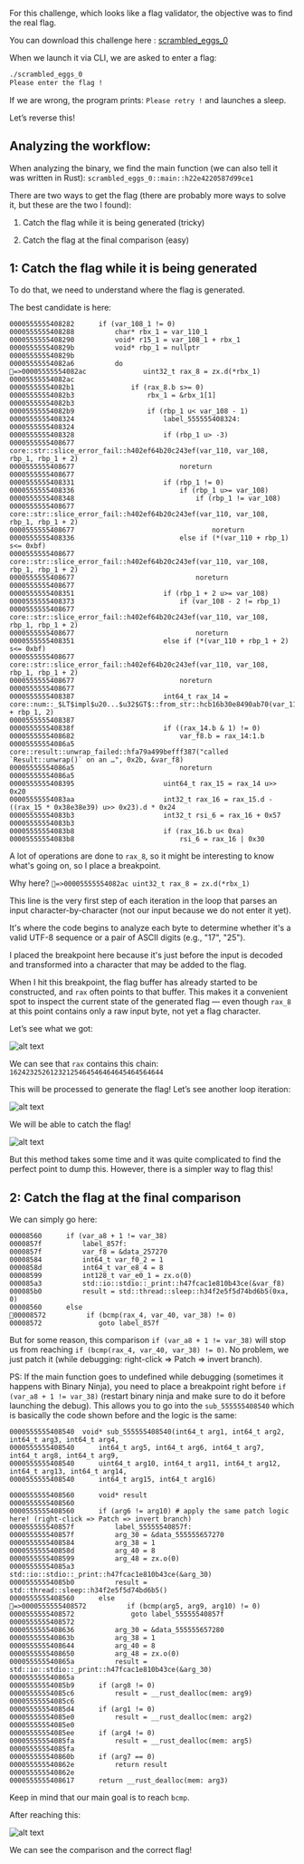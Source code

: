 For this challenge, which looks like a flag validator, the objective was to find the real flag.

You can download this challenge here : [scrambled_eggs_0](challenges/scrambled_eggs_0)

When we launch it via CLI, we are asked to enter a flag:

```bash
./scrambled_eggs_0
Please enter the flag !
```

If we are wrong, the program prints: `Please retry !` and launches a sleep.

Let’s reverse this!

## Analyzing the workflow:

When analyzing the binary, we find the main function (we can also tell it was written in Rust): `scrambled_eggs_0::main::h22e4220587d99ce1`

There are two ways to get the flag (there are probably more ways to solve it, but these are the two I found):

1. Catch the flag while it is being generated (tricky)

2. Catch the flag at the final comparison (easy)

## 1: Catch the flag while it is being generated

To do that, we need to understand where the flag is generated.

The best candidate is here:

```
0000555555408282      if (var_108_1 != 0)
0000555555408288          char* rbx_1 = var_110_1
0000555555408290          void* r15_1 = var_108_1 + rbx_1
000055555540829b          void* rbp_1 = nullptr
000055555540829b          
00005555554082a6          do
🛑=>00005555554082ac              uint32_t rax_8 = zx.d(*rbx_1)
00005555554082ac              
00005555554082b1              if (rax_8.b s>= 0)
00005555554082b3                  rbx_1 = &rbx_1[1]
00005555554082b3                  
00005555554082b9                  if (rbp_1 u< var_108 - 1)
0000555555408324                      label_555555408324:
0000555555408324                      
0000555555408328                      if (rbp_1 u> -3)
0000555555408677                          core::str::slice_error_fail::h402ef64b20c243ef(var_110, var_108, rbp_1, rbp_1 + 2)
0000555555408677                          noreturn
0000555555408677                      
0000555555408331                      if (rbp_1 != 0)
0000555555408336                          if (rbp_1 u>= var_108)
0000555555408348                              if (rbp_1 != var_108)
0000555555408677                                  core::str::slice_error_fail::h402ef64b20c243ef(var_110, var_108, rbp_1, rbp_1 + 2)
0000555555408677                                  noreturn
0000555555408336                          else if (*(var_110 + rbp_1) s<= 0xbf)
0000555555408677                              core::str::slice_error_fail::h402ef64b20c243ef(var_110, var_108, rbp_1, rbp_1 + 2)
0000555555408677                              noreturn
0000555555408677                      
0000555555408351                      if (rbp_1 + 2 u>= var_108)
0000555555408373                          if (var_108 - 2 != rbp_1)
0000555555408677                              core::str::slice_error_fail::h402ef64b20c243ef(var_110, var_108, rbp_1, rbp_1 + 2)
0000555555408677                              noreturn
0000555555408351                      else if (*(var_110 + rbp_1 + 2) s<= 0xbf)
0000555555408677                          core::str::slice_error_fail::h402ef64b20c243ef(var_110, var_108, rbp_1, rbp_1 + 2)
0000555555408677                          noreturn
0000555555408677                      
0000555555408387                      int64_t rax_14 = core::num::_$LT$impl$u20...$u32$GT$::from_str::hcb16b30e8490ab70(var_110 + rbp_1, 2)
0000555555408387                      
000055555540838f                      if ((rax_14.b & 1) != 0)
0000555555408682                          var_f8.b = rax_14:1.b
00005555554086a5                          core::result::unwrap_failed::hfa79a499befff387("called `Result::unwrap()` on an …", 0x2b, &var_f8)
00005555554086a5                          noreturn
00005555554086a5                      
0000555555408395                      uint64_t rax_15 = rax_14 u>> 0x20
00005555554083aa                      int32_t rax_16 = rax_15.d - ((rax_15 * 0x38e38e39) u>> 0x23).d * 0x24
00005555554083b3                      int32_t rsi_6 = rax_16 + 0x57
00005555554083b3                      
00005555554083b8                      if (rax_16.b u< 0xa)
00005555554083b8                          rsi_6 = rax_16 | 0x30
```

A lot of operations are done to `rax_8`, so it might be interesting to know what's going on, so I place a breakpoint.

Why here? `🛑=>00005555554082ac uint32_t rax_8 = zx.d(*rbx_1)`

This line is the very first step of each iteration in the loop that parses an input character-by-character (not our input because we do not enter it yet).

It's where the code begins to analyze each byte to determine whether it's a valid UTF-8 sequence or a pair of ASCII digits (e.g., "17", "25").

I placed the breakpoint here because it's just before the input is decoded and transformed into a character that may be added to the flag.

When I hit this breakpoint, the flag buffer has already started to be constructed, and `rax` often points to that buffer. This makes it a convenient spot to inspect the current state of the generated flag — even though `rax_8` at this point contains only a raw input byte, not yet a flag character.

Let’s see what we got:

![alt text](note/ctf/RhineTech_2024/asset/ScrambleEggs0_0.png)

We can see that `rax` contains this chain: `16242325261232125464546464645464564644`

This will be processed to generate the flag! Let’s see another loop iteration:

![alt text](note/ctf/RhineTech_2024/asset/ScrambleEggs0_1.png)

We will be able to catch the flag!

![alt text](note/ctf/RhineTech_2024/asset/ScrambleEggs0_2.png)

But this method takes some time and it was quite complicated to find the perfect point to dump this. However, there is a simpler way to flag this!

## 2: Catch the flag at the final comparison

We can simply go here:

```
00008560      if (var_a8 + 1 != var_38)
0000857f          label_857f:
0000857f          var_f8 = &data_257270
00008584          int64_t var_f0_2 = 1
0000858d          int64_t var_e8_4 = 8
00008599          int128_t var_e0_1 = zx.o(0)
000085a3          std::io::stdio::_print::h47fcac1e810b43ce(&var_f8)
000085b0          result = std::thread::sleep::h34f2e5f5d74bd6b5(0xa, 0)
00008560      else
🛑00008572          if (bcmp(rax_4, var_40, var_38) != 0)
00008572              goto label_857f
```

But for some reason, this comparison `if (var_a8 + 1 != var_38)` will stop us from reaching `if (bcmp(rax_4, var_40, var_38) != 0)`. No problem, we just patch it (while debugging: right-click => Patch => invert branch).

PS: If the main function goes to undefined while debugging (sometimes it happens with Binary Ninja), you need to place a breakpoint right before `if (var_a8 + 1 != var_38)` (restart binary ninja and make sure to do it before launching the debug). This allows you to go into the `sub_555555408540` which is basically the code shown before and the logic is the same:

```
0000555555408540  void* sub_555555408540(int64_t arg1, int64_t arg2, int64_t arg3, int64_t arg4, 
0000555555408540      int64_t arg5, int64_t arg6, int64_t arg7, int64_t arg8, int64_t arg9, 
0000555555408540      uint64_t arg10, int64_t arg11, int64_t arg12, int64_t arg13, int64_t arg14, 
0000555555408540      int64_t arg15, int64_t arg16)

0000555555408560      void* result
0000555555408560      
0000555555408560      if (arg6 != arg10) # apply the same patch logic here! (right-click => Patch => invert branch)
000055555540857f          label_55555540857f:
000055555540857f          arg_30 = &data_555555657270
0000555555408584          arg_38 = 1
000055555540858d          arg_40 = 8
0000555555408599          arg_48 = zx.o(0)
00005555554085a3          std::io::stdio::_print::h47fcac1e810b43ce(&arg_30)
00005555554085b0          result = std::thread::sleep::h34f2e5f5d74bd6b5()
0000555555408560      else
🛑=>0000555555408572          if (bcmp(arg5, arg9, arg10) != 0)
0000555555408572              goto label_55555540857f
0000555555408572          
0000555555408636          arg_30 = &data_555555657280
000055555540863b          arg_38 = 1
0000555555408644          arg_40 = 8
0000555555408650          arg_48 = zx.o(0)
000055555540865a          result = std::io::stdio::_print::h47fcac1e810b43ce(&arg_30)
000055555540865a      
00005555554085b9      if (arg8 != 0)
00005555554085c6          result = __rust_dealloc(mem: arg9)
00005555554085c6      
00005555554085d4      if (arg1 != 0)
00005555554085e0          result = __rust_dealloc(mem: arg2)
00005555554085e0      
00005555554085ee      if (arg4 != 0)
00005555554085fa          result = __rust_dealloc(mem: arg5)
00005555554085fa      
000055555540860b      if (arg7 == 0)
000055555540862e          return result
000055555540862e      
0000555555408617      return __rust_dealloc(mem: arg3)
```

Keep in mind that our main goal is to reach `bcmp`.

After reaching this:

![alt text](note/ctf/RhineTech_2024/asset/ScrambleEggs0_3.png)

We can see the comparison and the correct flag!
